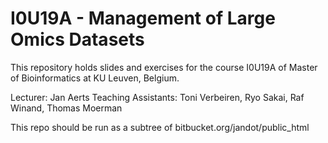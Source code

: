 # I0U19A - Management of Large Omics Datasets

This repository holds slides and exercises for the course I0U19A of Master of Bioinformatics at KU Leuven, Belgium.

Lecturer: Jan Aerts
Teaching Assistants: Toni Verbeiren, Ryo Sakai, Raf Winand, Thomas Moerman

This repo should be run as a subtree of bitbucket.org/jandot/public_html
